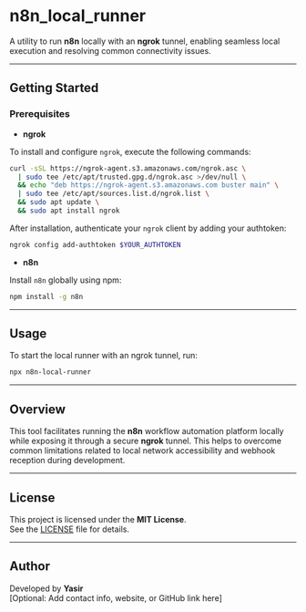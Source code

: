 
# n8n_local_runner

A utility to run **n8n** locally with an **ngrok** tunnel, enabling seamless local execution and resolving common connectivity issues.

---

## Getting Started

### Prerequisites

- **ngrok**

To install and configure `ngrok`, execute the following commands:

```bash
curl -sSL https://ngrok-agent.s3.amazonaws.com/ngrok.asc \
  | sudo tee /etc/apt/trusted.gpg.d/ngrok.asc >/dev/null \
  && echo "deb https://ngrok-agent.s3.amazonaws.com buster main" \
  | sudo tee /etc/apt/sources.list.d/ngrok.list \
  && sudo apt update \
  && sudo apt install ngrok
````

After installation, authenticate your `ngrok` client by adding your authtoken:

```bash
ngrok config add-authtoken $YOUR_AUTHTOKEN
```

* **n8n**

Install `n8n` globally using npm:

```bash
npm install -g n8n
```

---

## Usage

To start the local runner with an ngrok tunnel, run:

```bash
npx n8n-local-runner
```

---

## Overview

This tool facilitates running the **n8n** workflow automation platform locally while exposing it through a secure **ngrok** tunnel. This helps to overcome common limitations related to local network accessibility and webhook reception during development.

---
## License

This project is licensed under the **MIT License**.  
See the [LICENSE](./LICENSE) file for details.

---

## Author

Developed by **Yasir**  
[Optional: Add contact info, website, or GitHub link here]
